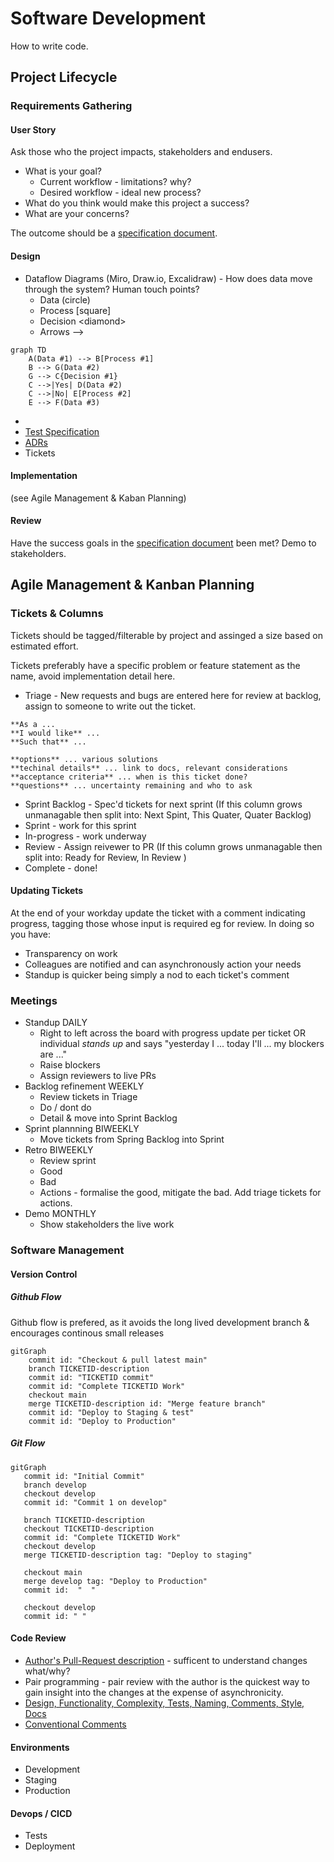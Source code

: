# Software Development

How to write code.

## Project Lifecycle

### Requirements Gathering

#### User Story

Ask those who the project impacts, stakeholders and endusers.

* What is your goal?
   * Current workflow - limitations? why?
   * Desired workflow - ideal new process?
* What do you think would make this project a success?
* What are your concerns?

The outcome should be a [specification document](project_spec_doc.md). 

#### Design
* Dataflow Diagrams (Miro, Draw.io, Excalidraw) - How does data move through the system? Human touch points?
  * Data (circle)
  * Process [square]
  * Decision \<diamond\>
  * Arrows -->
```mermaid
graph TD
    A(Data #1) --> B[Process #1]
    B --> G(Data #2)
    G --> C{Decision #1}
    C -->|Yes| D(Data #2)
    C -->|No| E[Process #2]
    E --> F(Data #3)
```
*
* [Test Specification](test_spec_doc.md)
* [ADRs](adr.md)
* Tickets

#### Implementation
(see Agile Management & Kaban Planning)

#### Review
Have the success goals in the [specification document](project_spec_doc.md) been met? Demo to stakeholders.

## Agile Management & Kanban Planning

### Tickets & Columns

Tickets should be tagged/filterable by project and assinged a size based on estimated effort.

Tickets preferably have a specific problem or feature statement as the name, avoid implementation detail here.

* Triage - New requests and bugs are entered here for review at backlog, assign to someone to write out the ticket.
```
**As a ... 
**I would like** ...
**Such that** ...

**options** ... various solutions
**techinal details** ... link to docs, relevant considerations
**acceptance criteria** ... when is this ticket done?
**questions** ... uncertainty remaining and who to ask
```
* Sprint Backlog - Spec'd tickets for next sprint (If this column grows unmanagable then split into: Next Spint, This Quater, Quater Backlog)
* Sprint - work for this sprint
* In-progress - work underway
* Review - Assign reivewer to PR (If this column grows unmanagable then split into: Ready for Review, In Review )
* Complete - done!

#### Updating Tickets

At the end of your workday update the ticket with a comment indicating progress, tagging those whose input is required eg for review. In doing so you have:
* Transparency on work
* Colleagues are notified and can asynchronously action your needs
* Standup is quicker being simply a nod to each ticket's comment

### Meetings
	
* Standup DAILY
   * Right to left across the board with progress update per ticket OR individual _stands up_ and says "yesterday I ... today I'll ... my blockers are ..."
   * Raise blockers
   * Assign reviewers to live PRs
* Backlog refinement WEEKLY 
   * Review tickets in Triage
   * Do / dont do
   * Detail & move into Sprint Backlog
* Sprint plannning BIWEEKLY
   * Move tickets from Spring Backlog into Sprint
* Retro BIWEEKLY
   * Review sprint 
   * Good
   * Bad
   * Actions - formalise the good, mitigate the bad. Add triage tickets for actions. 
* Demo MONTHLY
   * Show stakeholders the live work


### Software Management

#### Version Control

##### Github Flow

Github flow is prefered, as it avoids the long lived development branch & encourages continous small releases

```mermaid
gitGraph
    commit id: "Checkout & pull latest main"
    branch TICKETID-description
    commit id: "TICKETID commit"
    commit id: "Complete TICKETID Work"
    checkout main
    merge TICKETID-description id: "Merge feature branch"
    commit id: "Deploy to Staging & test"
    commit id: "Deploy to Production"
```

##### Git Flow

```mermaid
gitGraph
   commit id: "Initial Commit"
   branch develop
   checkout develop
   commit id: "Commit 1 on develop"

   branch TICKETID-description
   checkout TICKETID-description
   commit id: "Complete TICKETID Work"
   checkout develop
   merge TICKETID-description tag: "Deploy to staging"

   checkout main
   merge develop tag: "Deploy to Production"
   commit id:  "  "

   checkout develop
   commit id: " "
```

#### Code Review
* [Author's Pull-Request description](https://google.github.io/eng-practices/review/developer/cl-descriptions.html) - sufficent to understand changes what/why?
* Pair programming - pair review with the author is the quickest way to gain insight into the changes at the expense of asynchronicity.
* [Design, Functionality, Complexity, Tests, Naming, Comments, Style, Docs](https://google.github.io/eng-practices/review/)
* [Conventional Comments](https://conventionalcomments.org/) 

#### Environments
* Development
* Staging
* Production

#### Devops / CICD
* Tests
* Deployment
